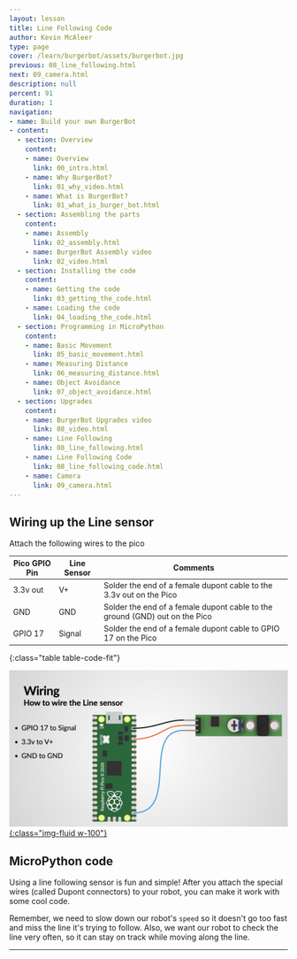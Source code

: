 ```yaml
---
layout: lesson
title: Line Following Code
author: Kevin McAleer
type: page
cover: /learn/burgerbot/assets/burgerbot.jpg
previous: 08_line_following.html
next: 09_camera.html
description: null
percent: 91
duration: 1
navigation:
- name: Build your own BurgerBot
- content:
  - section: Overview
    content:
    - name: Overview
      link: 00_intro.html
    - name: Why BurgerBot?
      link: 01_why_video.html
    - name: What is BurgerBot?
      link: 01_what_is_burger_bot.html
  - section: Assembling the parts
    content:
    - name: Assembly
      link: 02_assembly.html
    - name: BurgerBot Assembly video
      link: 02_video.html
  - section: Installing the code
    content:
    - name: Getting the code
      link: 03_getting_the_code.html
    - name: Loading the code
      link: 04_loading_the_code.html
  - section: Programming in MicroPython
    content:
    - name: Basic Movement
      link: 05_basic_movement.html
    - name: Measuring Distance
      link: 06_measuring_distance.html
    - name: Object Avoidance
      link: 07_object_avoidance.html
  - section: Upgrades
    content:
    - name: BurgerBot Upgrades video
      link: 08_video.html
    - name: Line Following
      link: 08_line_following.html
    - name: Line Following Code
      link: 08_line_following_code.html
    - name: Camera
      link: 09_camera.html
---
```



## Wiring up the Line sensor

Attach the following wires to the pico

Pico GPIO Pin | Line Sensor | Comments
--------------|------------|---
3.3v out      | V+ | Solder the end of a female dupont cable to the 3.3v out on the Pico
GND           | GND | Solder the end of a female dupont cable to the ground (GND) out on the Pico
GPIO 17       | Signal| Solder the end of a female dupont cable to GPIO 17 on the Pico
{:class="table table-code-fit"}

[![Wiring Diagram](assets/wiring.jpg){:class="img-fluid w-100"}](assets/wiring.jpg)

## MicroPython code

Using a line following sensor is fun and simple! After you attach the special wires (called Dupont connectors) to your robot, you can make it work with some cool code.

Remember, we need to slow down our robot's `speed` so it doesn't go too fast and miss the line it's trying to follow. Also, we want our robot to check the line very often, so it can stay on track while moving along the line.

<script src="https://gist.github.com/kevinmcaleer/088f8409d03e0b5cbdeb09dd9dfad086.js"></script>

---
